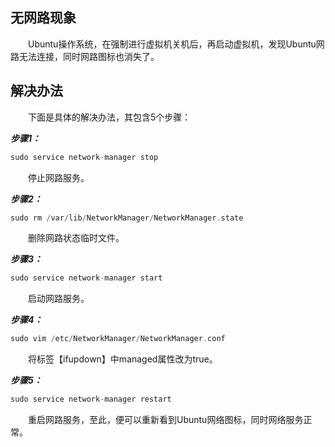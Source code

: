 ## 无网路现象
&emsp;&emsp;Ubuntu操作系统，在强制进行虚拟机关机后，再启动虚拟机，发现Ubuntu网路无法连接，同时网路图标也消失了。

## 解决办法
&emsp;&emsp;下面是具体的解决办法，其包含5个步骤：

***步骤1：***
```c
sudo service network-manager stop
```
&emsp;&emsp;停止网路服务。

***步骤2：***
```c
sudo rm /var/lib/NetworkManager/NetworkManager.state
```
&emsp;&emsp;删除网路状态临时文件。

***步骤3：***
```c
sudo service network-manager start
```
&emsp;&emsp;启动网路服务。

***步骤4：***
```c
sudo vim /etc/NetworkManager/NetworkManager.conf
```
&emsp;&emsp;将标签【ifupdown】中managed属性改为true。

***步骤5：***
```c
sudo service network-manager restart
```
&emsp;&emsp;重启网路服务，至此，便可以重新看到Ubuntu网络图标，同时网络服务正常。

